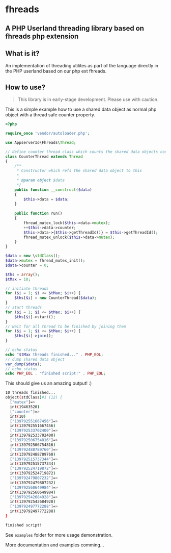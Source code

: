 # fhreads

## A PHP Userland threading library based on fhreads php extension

## What is it?

An implementation of threading utilites as part of the language directly in the PHP userland based on our php ext fhreads.

## How to use?

> This library is in early-stage development. Please use with caution.

This is a simple example how to use a shared data object as normal php object with a thread safe counter property.
```php
<?php

require_once 'vendor/autoloader.php';

use AppserverIo\Fhreads\Thread;

// define counter thread class which counts the shared data objects counter property
class CounterThread extends Thread
{
    /**
     * Constructor which refs the shared data object to this
     * 
     * @param object $data
     */
    public function __construct($data)
    {
        $this->data = $data;
    }
    
    public function run()
    {
        fhread_mutex_lock($this->data->mutex);
        ++$this->data->counter;
        $this->data->{$this->getThreadId()} = $this->getThreadId();
        fhread_mutex_unlock($this->data->mutex);
    }
}

$data = new \stdClass();
$data->mutex = fhread_mutex_init();
$data->counter = 0;

$ths = array();
$tMax = 10;

// initiate threads
for ($i = 1; $i <= $tMax; $i++) {
    $ths[$i] = new CounterThread($data);
}
// start threads
for ($i = 1; $i <= $tMax; $i++) {
    $ths[$i]->start();
}
// wait for all thread to be finished by joining them
for ($i = 1; $i <= $tMax; $i++) {
    $ths[$i]->join();
}

// echo status
echo "$tMax threads finished..." . PHP_EOL;
// dump shared data object
var_dump($data);
// echo status
echo PHP_EOL . "finished script!" . PHP_EOL;
```

This should give us an amazing output! :)
```bash
10 threads finished...
object(stdClass)#1 (12) {
  ["mutex"]=>
  int(19463520)
  ["counter"]=>
  int(10)
  ["139792551667456"]=>
  int(139792551667456)
  ["139792533702400"]=>
  int(139792533702400)
  ["139792506754816"]=>
  int(139792506754816)
  ["139792488789760"]=>
  int(139792488789760)
  ["139792515737344"]=>
  int(139792515737344)
  ["139792524719872"]=>
  int(139792524719872)
  ["139792479807232"]=>
  int(139792479807232)
  ["139792560649984"]=>
  int(139792560649984)
  ["139792542684928"]=>
  int(139792542684928)
  ["139792497772288"]=>
  int(139792497772288)
}

finished script!
```

See `examples` folder for more usage demonstration.

More documentation and examples comming...
